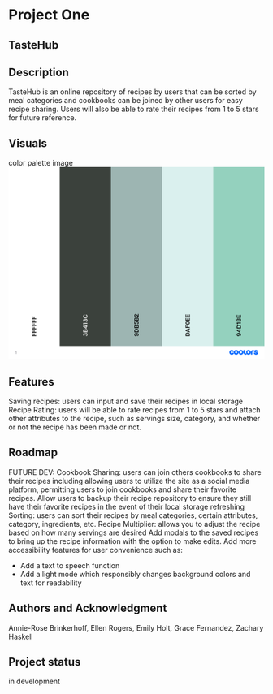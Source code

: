 
# Project One 
 
## TasteHub


## Description
TasteHub is an online repository of recipes by users that can be sorted by meal categories 
and cookbooks can be joined by other users for easy recipe sharing. Users will also be able to rate their recipes from 1 to 5 stars for future reference. 
 
## Visuals
color palette image 
![alt text](unnamed.png)
 

## Features
Saving recipes: users can input and save their recipes in local storage
Recipe Rating: users will be able to rate recipes from 1 to 5 stars and attach other attributes to the recipe, such as servings size, category, and whether or not the recipe has been made or not.

## Roadmap
FUTURE DEV:
Cookbook Sharing: users can join others cookbooks to share their recipes including allowing users to utilize the site as a social media platform, permitting users to join cookbooks and share their favorite recipes.
Allow users to backup their recipe repository to ensure they still have their favorite recipes in the event of their local storage refreshing
Sorting: users can sort their recipes by meal categories, certain attributes, category, ingredients, etc.
Recipe Multiplier: allows you to adjust the recipe based on how many servings are desired
Add modals to the saved recipes to bring up the recipe information with the option to make edits.
Add more accessibility features for user convenience such as:
  - Add a text to speech function
  - Add a light mode which responsibly changes background colors and text for readability

## Authors and Acknowledgment
Annie-Rose Brinkerhoff, Ellen Rogers, Emily Holt, Grace Fernandez, Zachary Haskell

## Project status
in development





